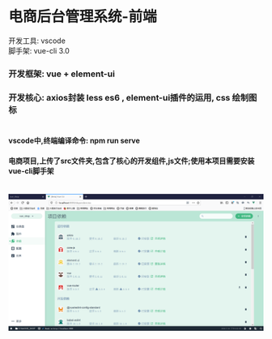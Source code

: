 # 电商后台管理系统-前端 </br>
开发工具: vscode </br>
脚手架: vue-cli 3.0 </br>
### 开发框架: vue + element-ui </br>
### 开发核心: axios封装 less es6 , element-ui插件的运用, css 绘制图标</br> </br>
#### vscode中,终端编译命令: npm run serve </br>
#### 电商项目,上传了src文件夹,包含了核心的开发组件,js文件;使用本项目需要安装vue-cli脚手架 </br> </br>
<img src="https://github.com/Brighteststars/e-commerce/blob/master/images/4.png" />
